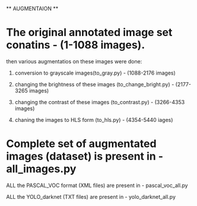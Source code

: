 ** AUGMENTAION **

# The original annotated image set conatins - (1-1088 images).

then various augmentatios on these images were done:
  
  1. conversion to grayscale images(to_gray.py) - (1088-2176 images)
  
  2. changing the brightness of these images (to_change_bright.py) - (2177-3265 images)
  
  3. changing the contrast of these images (to_contrast.py) - (3266-4353 images)
  
  4. chaning the images to HLS form (to_hls.py) - (4354-5440 iages)
  
  
  # Complete set of augmentated images (dataset) is present in - all_images.py
  
  ALL the PASCAL_VOC format (XML files) are present in - pascal_voc_all.py
  
  ALL the YOLO_darknet (TXT files) are present in - yolo_darknet_all.py
  
  
